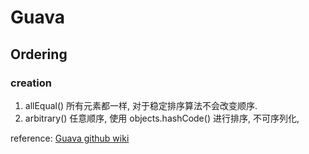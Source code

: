 # Guava
## Ordering
### creation
1. allEqual()  所有元素都一样, 对于稳定排序算法不会改变顺序. 
2. arbitrary()  任意顺序, 使用 objects.hashCode() 进行排序, 不可序列化, 

reference: [Guava github wiki](https://github.com/google/guava/wiki)

